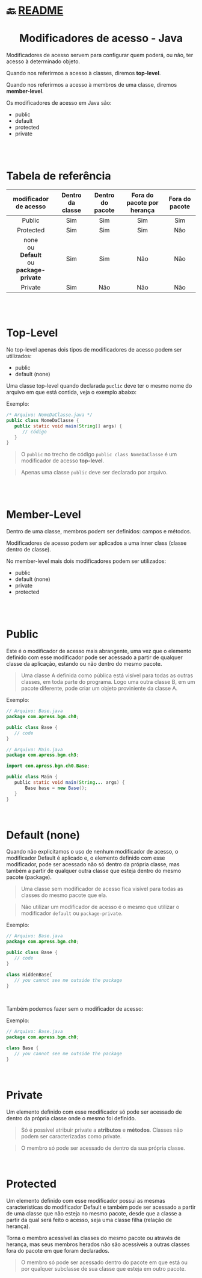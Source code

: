 # :back: [README](../../../README.md#programming-languages)

<h1 align="center">
   Modificadores de acesso - Java
</h1>

Modificadores de acesso servem para configurar quem poderá, ou não, ter acesso à determinado objeto.

Quando nos referirmos a acesso à classes, diremos **top-level**.

Quando nos referirmos a acesso à membros de uma classe, diremos **member-level**.

Os modificadores de acesso em Java são:
-   public
-   default
-   protected
-   private

<br>
<br>

# Tabela de referência

<div align="center">

| modificador de acesso | Dentro da classe | Dentro do pacote | Fora do pacote por herança | Fora do pacote |
| :-: | :-: | :-: | :-: | :-: |
| Public | Sim | Sim | Sim | Sim |
| Protected | Sim | Sim | Sim | Não |
| none <br> ou <br> **Default** <br> ou <br> **package-private** | Sim | Sim | Não | Não |
| Private | Sim | Não | Não | Não |

</div>

<br>
<br>

# Top-Level
No top-level apenas dois tipos de modificadores de acesso podem ser utilizados: 
-  public
-  default (none)

Uma classe top-level quando declarada `puclic` deve ter o mesmo nome do arquivo em que está contida, veja o exemplo abaixo:

Exemplo:

```java
/* Arquivo: NomeDaClasse.java */
public class NomeDaClasse {
   public static void main(String[] args) {
      // código
   }
}
```

> O `public` no trecho de código `public class NomeDaClasse` é um modificador de acesso **top-level**.

> Apenas uma classe `public` deve ser declarado por arquivo.

<br>
<br>

# Member-Level
Dentro de uma classe, membros podem ser definidos: campos e métodos.

Modificadores de acesso podem ser aplicados a uma inner class (classe dentro de classe).

No member-level mais dois modificadores podem ser utilizados:
-   public 
-   default (none)
-   private
-   protected

<br>
<br>



# Public
Este é o modificador de acesso mais abrangente, uma vez que o elemento definido com esse modificador pode ser acessado a partir de qualquer classe da aplicação, estando ou não dentro do mesmo pacote.

> Uma classe A definida como pública está visível para todas as outras classes, em toda parte do programa. Logo uma outra classe B, em um pacote diferente, pode criar um objeto proviniente da classe A.

Exemplo:

```java
// Arquivo: Base.java
package com.apress.bgn.ch0;

public class Base {
   // code
}
```

```java
// Arquivo: Main.java
package com.apress.bgn.ch3;

import com.apress.bgn.ch0.Base;

public class Main {
   public static void main(String... args) {
       Base base = new Base();
   }
}
```

<br>

# Default (none)
Quando não explicitamos o uso de nenhum modificador de acesso, o modificador Default é aplicado e, o elemento definido com esse modificador, pode ser acessado não só dentro da própria classe, mas também a partir de qualquer outra classe que esteja dentro do mesmo pacote (package).

> Uma classe sem modificador de acesso fica visível para todas as classes do mesmo pacote que ela.

> Não utilizar um modificador de acesso é o mesmo que utilizar o modificador `default` ou `package-private`.

Exemplo:

```java
// Arquivo: Base.java
package com.apress.bgn.ch0;

public class Base {
   // code
}

class HiddenBase{
   // you cannot see me outside the package
}
```

<br>

Também podemos fazer sem o modificador de acesso:

Exemplo:

```java
// Arquivo: Base.java
package com.apress.bgn.ch0;

class Base {
   // you cannot see me outside the package
}
```

<br>

# Private
Um elemento definido com esse modificador só pode ser acessado de dentro da própria classe onde o mesmo foi definido.

> Só é possível atribuir private a **atributos** e **métodos**. Classes não podem ser caracterizadas como private.

> O membro só pode ser acessado de dentro da sua própria classe.

<br>

# Protected
Um elemento definido com esse modificador possui as mesmas características do modificador Default e também pode ser acessado a partir de uma classe que não esteja no mesmo pacote, desde que a classe a partir da qual será feito o acesso, seja uma classe filha (relação de herança).

Torna o membro acessível às classes do mesmo pacote ou através de herança, mas seus membros herados não são acessíveis a outras classes fora do pacote em que foram declarados.

> O membro só pode ser acessado dentro do pacote em que está ou por qualquer subclasse de sua classe que esteja em outro pacote.

<br>
<br>

